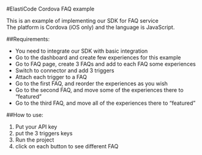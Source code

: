 #ElastiCode Cordova FAQ example

This is an example of implementing our SDK for FAQ service  
The platform is Cordova (iOS only) and the language is JavaScript.

##Requirements:

- You need to integrate our SDK with basic integration
- Go to the dashboard and create few experiences for this example
- Go to FAQ page, create 3 FAQs and add to each FAQ some experiences 
- Switch to connector and add 3 triggers
- Attach each trigger to a FAQ
- Go to the first FAQ, and reorder the experiences as you wish
- Go to the second FAQ, and move some of the experiences there to “featured”
- Go to the third FAQ, and move all of the experiences there to “featured”

##How to use:

1) Put your API key  
2) put the 3 triggers keys  
3) Run the project  
4) click on each button to see different FAQ
